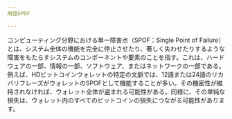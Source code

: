 ```yaml
---
用語SPOF

---
```

コンピューティング分野における単一障害点（SPOF：Single Point of Failure）とは、システム全体の機能を完全に停止させたり、著しく失わせたりするような障害をもたらすシステムのコンポーネントや要素のことを指す。これは、ハードウェアの一部、情報の一部、ソフトウェア、またはネットワークの一部である。例えば、HDビットコインウォレットの特定の文脈では、12語または24語のリカバリフレーズがウォレットのSPOFとして機能することが多い。その機密性が維持されなければ、ウォレット全体が盗まれる可能性がある。同様に、その単純な損失は、ウォレット内のすべてのビットコインの損失につながる可能性があります。